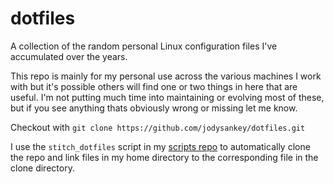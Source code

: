# dotfiles

A collection of the random personal Linux configuration files I've accumulated
over the years.

This repo is mainly for my personal use across the various machines I work with
but it's possible others will find one or two things in here that are useful.
I'm not putting much time into maintaining or evolving most of these, but if you
see anything thats obviously wrong or missing let me know.

Checkout with `git clone https://github.com/jodysankey/dotfiles.git`

I use the `stitch_dotfiles` script in my
[scripts repo](https://github.com/jodysankey/dotfiles.git) to automatically
clone the repo and link files in my home directory to the corresponding file
in the clone directory.
